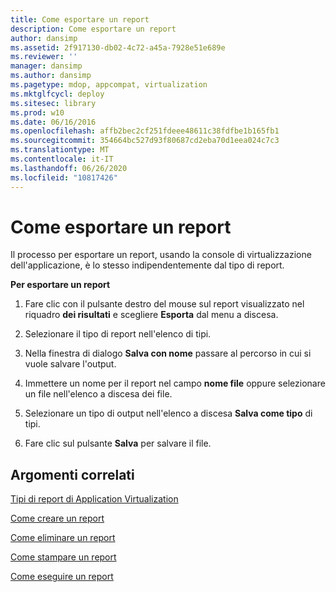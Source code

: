 ```yaml
---
title: Come esportare un report
description: Come esportare un report
author: dansimp
ms.assetid: 2f917130-db02-4c72-a45a-7928e51e689e
ms.reviewer: ''
manager: dansimp
ms.author: dansimp
ms.pagetype: mdop, appcompat, virtualization
ms.mktglfcycl: deploy
ms.sitesec: library
ms.prod: w10
ms.date: 06/16/2016
ms.openlocfilehash: affb2bec2cf251fdeee48611c38fdfbe1b165fb1
ms.sourcegitcommit: 354664bc527d93f80687cd2eba70d1eea024c7c3
ms.translationtype: MT
ms.contentlocale: it-IT
ms.lasthandoff: 06/26/2020
ms.locfileid: "10817426"
---
```

# Come esportare un report


Il processo per esportare un report, usando la console di virtualizzazione dell'applicazione, è lo stesso indipendentemente dal tipo di report.

**Per esportare un report**

1.  Fare clic con il pulsante destro del mouse sul report visualizzato nel riquadro **dei risultati** e scegliere **Esporta** dal menu a discesa.

2.  Selezionare il tipo di report nell'elenco di tipi.

3.  Nella finestra di dialogo **Salva con nome** passare al percorso in cui si vuole salvare l'output.

4.  Immettere un nome per il report nel campo **nome file** oppure selezionare un file nell'elenco a discesa dei file.

5.  Selezionare un tipo di output nell'elenco a discesa **Salva come tipo** di tipi.

6.  Fare clic sul pulsante **Salva** per salvare il file.

## Argomenti correlati


[Tipi di report di Application Virtualization](application-virtualization-report-types.md)

[Come creare un report](how-to-create-a-reportserver.md)

[Come eliminare un report](how-to-delete-a-reportserver.md)

[Come stampare un report](how-to-print-a-reportserver.md)

[Come eseguire un report](how-to-run-a-reportserver.md)

 

 





